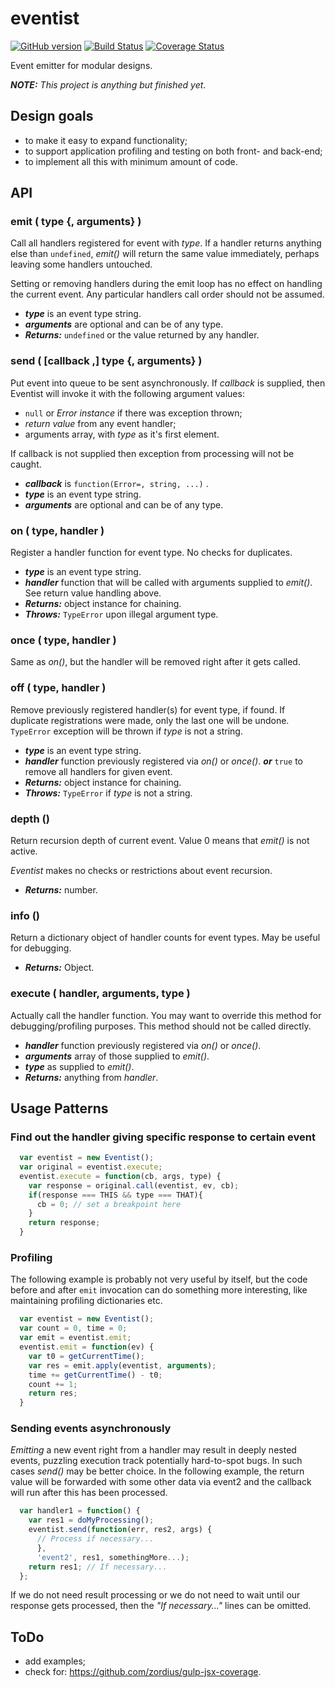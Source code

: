 # eventist

[![GitHub version](https://badge.fury.io/gh/villu357%2Feventist.svg)](http://badge.fury.io/gh/villu357%2Feventist)
[![Build Status](https://travis-ci.org/villu357/eventist.svg?branch=master)](https://travis-ci.org/villu357/eventist)
[![Coverage Status](https://coveralls.io/repos/villu357/eventist/badge.svg)](https://coveralls.io/r/villu357/eventist)

Event emitter for modular designs.

***NOTE:*** *This project is anything but finished yet*.

## Design goals
* to make it easy to expand functionality;
* to support application profiling and testing on both front- and back-end;
* to implement all this with minimum amount of code.

## API

### emit ( type {, arguments} )
Call all handlers registered for event with *type*.
If a handler returns anything else than `undefined`, *emit()* will return
the same value immediately, perhaps leaving some handlers untouched.

Setting or removing handlers during the emit loop has no effect
on handling the current event.
Any particular handlers call order should not be assumed.

* ***type*** is an event type string.
* ***arguments*** are optional and can be of any type.
* ***Returns:*** `undefined` or the value returned by any handler.

### send ( [callback ,] type {, arguments} )
Put event into queue to be sent asynchronously. If *callback* is supplied,
then Eventist will invoke it with the following argument values:

* `null` or *Error instance* if there was exception thrown;
* *return value* from any event handler;
* arguments array, with *type* as it's first element.

If callback is not supplied then exception from processing will not be caught.

* ***callback*** is `function(Error=, string, ...)` .
* ***type*** is an event type string.
* ***arguments*** are optional and can be of any type.

### on ( type, handler )
Register a handler function for event type. No checks for duplicates.

* ***type*** is an event type string.
* ***handler*** function that will be called with arguments supplied
to *emit()*. See return value handling above.
* ***Returns:*** object instance for chaining.
* ***Throws:***  `TypeError` upon illegal argument type.

### once ( type, handler )
Same as *on()*, but the handler will be removed right after it gets called.

### off ( type, handler )
Remove previously registered handler(s) for event type, if found.
If duplicate registrations were made, only the last one will be undone.
`TypeError` exception will be thrown if *type* is not a string. 

* ***type*** is an event type string.
* ***handler*** function previously registered via *on()* or *once()*.
***or*** `true` to remove all handlers for given event.
* ***Returns:*** object instance for chaining.
* ***Throws:***  `TypeError` if *type* is not a string.

### depth ()
Return recursion depth of current event. Value 0 means that *emit()* is not
active.

*Eventist* makes no checks or restrictions about event recursion. 

* ***Returns:*** number.

### info ()
Return a dictionary object of handler counts for event types.
May be useful for debugging.

* ***Returns:*** Object.

### execute ( handler, arguments, type )
Actually call the handler function. You may want to override this method for
debugging/profiling purposes. This method should not be called directly.

* ***handler*** function previously registered via *on()* or *once()*.
* ***arguments*** array of those supplied to *emit()*.
* ***type*** as supplied to *emit()*.
* ***Returns:*** anything from *handler*.

## Usage Patterns

### Find out the handler giving specific response to certain event

```javascript
  var eventist = new Eventist();
  var original = eventist.execute;
  eventist.execute = function(cb, args, type) {
    var response = original.call(eventist, ev, cb);
    if(response === THIS && type === THAT){
      cb = 0; // set a breakpoint here
    }
    return response;
  }
```

### Profiling
The following example is probably not very useful by itself, but the code
before and after `emit` invocation can do something more interesting,
like maintaining profiling dictionaries etc.

```javascript
  var eventist = new Eventist();
  var count = 0, time = 0;
  var emit = eventist.emit;
  eventist.emit = function(ev) {
    var t0 = getCurrentTime();
    var res = emit.apply(eventist, arguments);
    time += getCurrentTime() - t0;
    count += 1;
    return res;
  }
```

### Sending events asynchronously
*Emitting* a new event right from a handler may result in deeply nested events,
puzzling execution track potentially hard-to-spot bugs. In such cases *send()*
may be better choice. In the following example, the return value will be
forwarded with some other data via event2 and the callback will run after this
has been processed.

```javascript
  var handler1 = function() {
    var res1 = doMyProcessing();
    eventist.send(function(err, res2, args) {
      // Process if necessary...
      }, 
      'event2', res1, somethingMore...);
    return res1; // If necessary...
  };
```
If we do not need result processing or we do not need to wait until our response
gets processed, then the *"If necessary..."* lines can be omitted.

## ToDo

* add examples;
* check for: https://github.com/zordius/gulp-jsx-coverage.
